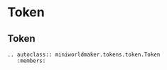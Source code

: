 Token
======

Token
-----

```{eval-rst}
.. autoclass:: miniworldmaker.tokens.token.Token
   :members:
```